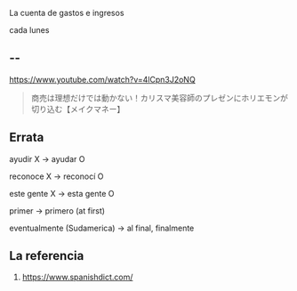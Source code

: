 La cuenta de gastos e ingresos

cada lunes

## --

https://www.youtube.com/watch?v=4lCpn3J2oNQ

> 商売は理想だけでは動かない！カリスマ美容師のプレゼンにホリエモンが切り込む【メイクマネー】

## Errata

ayudir X -> ayudar O

reconoce X -> reconocí O

este gente X -> esta gente O

primer -> primero (at first)

eventualmente (Sudamerica) -> al final, finalmente

## La referencia

1) https://www.spanishdict.com/

